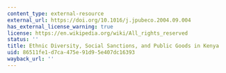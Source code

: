 ```yaml
---
content_type: external-resource
external_url: https://doi.org/10.1016/j.jpubeco.2004.09.004
has_external_license_warning: true
license: https://en.wikipedia.org/wiki/All_rights_reserved
status: ''
title: Ethnic Diversity, Social Sanctions, and Public Goods in Kenya
uid: 86511fe1-d7ca-475e-91d9-5e407dc16393
wayback_url: ''
---
```

